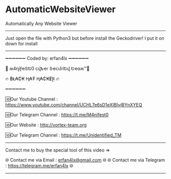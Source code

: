 # AutomaticWebsiteViewer
Automatically Any Website Viewer
***
 Just open the file with Python3 but before install the Geckodriver! I put it on down for install
***

➖➖➖➖➖➖
Coded by: erfan4lx
➖➖➖➖➖➖

👊 ʍ4ղíƒҽՏԵ0 ϲվҍҽɾ ՏҽϲմɾíԵվ Եҽɑʍ™💪

🔥 ฿Ⱡ₳₵₭ Ⱨ₳₮ Ⱨ₳₵₭ɆⱤ 🔥

➖➖➖➖➖➖

🆔Our Youtube Channel : https://www.youtube.com/channel/UCHL7e6sD1eXIBIvjBYnXYEQ

🆔Our Telegram Channel : https://t.me/M4nifest0

🆔Our Website : http://vortex-team.org

🆔Our Telegram Channel : https://t.me/Unidentified_TM


***
Contact me to buy the special tool of this video  =>

🌐 Contact me via Email : erfan4lx@gmail.com 🌐
🌐 Contact me via Telegram : https://telegram.me/erfan4lx 🌐
***

